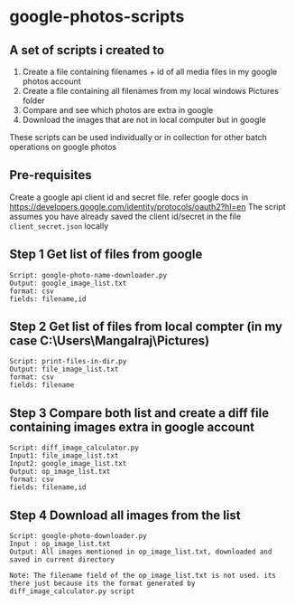 # google-photos-scripts
## A set of scripts i created to
1. Create a file containing filenames + id of all media files in my google photos account
2. Create a file containing all filenames from my local windows Pictures folder
3. Compare and see which photos are extra in google
4. Download the images that are not in local computer but in google

These scripts can be used individually or in collection for other batch operations on google photos

## Pre-requisites 
Create a google api client id and secret file. refer google docs in https://developers.google.com/identity/protocols/oauth2?hl=en
The script assumes you have already saved the client id/secret in the file ```client_secret.json``` locally

## Step 1 Get list of files from google
```
Script: google-photo-name-downloader.py
Output: google_image_list.txt
format: csv
fields: filename,id
```

## Step 2 Get list of files from local compter (in my case C:\Users\Mangalraj\Pictures)
```
Script: print-files-in-dir.py
Output: file_image_list.txt
format: csv
fields: filename
```

## Step 3 Compare both list and create a diff file containing images extra in google account
```
Script: diff_image_calculator.py
Input1: file_image_list.txt
Input2: google_image_list.txt
Output: op_image_list.txt
format: csv
fields: filename,id
```

## Step 4 Download all images from the list
```
Script: google-photo-downloader.py
Input : op_image_list.txt
Output: All images mentioned in op_image_list.txt, downloaded and saved in current directory

Note: The filename field of the op_image_list.txt is not used. its there just because its the format generated by diff_image_calculator.py script
```

